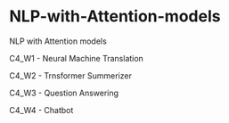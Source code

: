 # NLP-with-Attention-models
NLP with Attention models


C4_W1 - Neural Machine Translation

C4_W2 - Trnsformer Summerizer 

C4_W3 - Question Answering

C4_W4 - Chatbot
